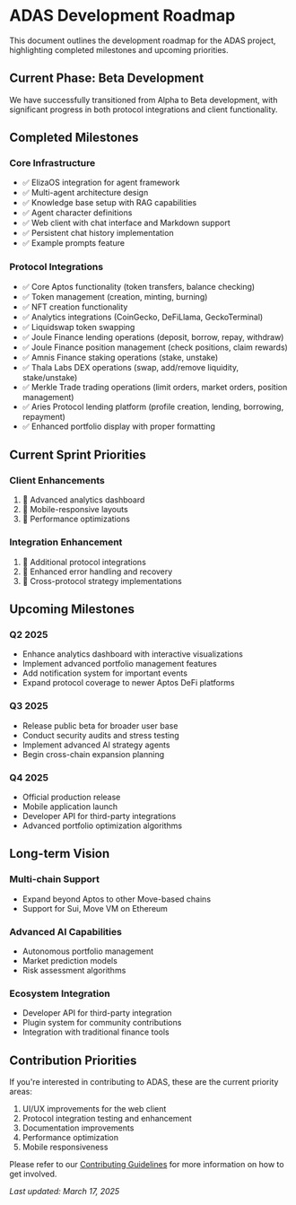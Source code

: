 # ADAS Development Roadmap

This document outlines the development roadmap for the ADAS project, highlighting completed milestones and upcoming priorities.

## Current Phase: Beta Development

We have successfully transitioned from Alpha to Beta development, with significant progress in both protocol integrations and client functionality.

## Completed Milestones

### Core Infrastructure
- ✅ ElizaOS integration for agent framework
- ✅ Multi-agent architecture design
- ✅ Knowledge base setup with RAG capabilities
- ✅ Agent character definitions
- ✅ Web client with chat interface and Markdown support
- ✅ Persistent chat history implementation
- ✅ Example prompts feature

### Protocol Integrations
- ✅ Core Aptos functionality (token transfers, balance checking)
- ✅ Token management (creation, minting, burning)
- ✅ NFT creation functionality
- ✅ Analytics integrations (CoinGecko, DeFiLlama, GeckoTerminal)
- ✅ Liquidswap token swapping
- ✅ Joule Finance lending operations (deposit, borrow, repay, withdraw)
- ✅ Joule Finance position management (check positions, claim rewards)
- ✅ Amnis Finance staking operations (stake, unstake)
- ✅ Thala Labs DEX operations (swap, add/remove liquidity, stake/unstake)
- ✅ Merkle Trade trading operations (limit orders, market orders, position management)
- ✅ Aries Protocol lending platform (profile creation, lending, borrowing, repayment)
- ✅ Enhanced portfolio display with proper formatting

## Current Sprint Priorities

### Client Enhancements
1. 🔄 Advanced analytics dashboard
2. 🔄 Mobile-responsive layouts
3. 🔄 Performance optimizations

### Integration Enhancement
1. 🔄 Additional protocol integrations
2. 🔄 Enhanced error handling and recovery
3. 🔄 Cross-protocol strategy implementations

## Upcoming Milestones

### Q2 2025
- Enhance analytics dashboard with interactive visualizations
- Implement advanced portfolio management features
- Add notification system for important events
- Expand protocol coverage to newer Aptos DeFi platforms

### Q3 2025
- Release public beta for broader user base
- Conduct security audits and stress testing
- Implement advanced AI strategy agents
- Begin cross-chain expansion planning

### Q4 2025
- Official production release
- Mobile application launch
- Developer API for third-party integrations
- Advanced portfolio optimization algorithms

## Long-term Vision

### Multi-chain Support
- Expand beyond Aptos to other Move-based chains
- Support for Sui, Move VM on Ethereum

### Advanced AI Capabilities
- Autonomous portfolio management
- Market prediction models
- Risk assessment algorithms

### Ecosystem Integration
- Developer API for third-party integration
- Plugin system for community contributions
- Integration with traditional finance tools

## Contribution Priorities

If you're interested in contributing to ADAS, these are the current priority areas:

1. UI/UX improvements for the web client
2. Protocol integration testing and enhancement
3. Documentation improvements
4. Performance optimization
5. Mobile responsiveness

Please refer to our [Contributing Guidelines](../contributing/README.md) for more information on how to get involved.

*Last updated: March 17, 2025* 